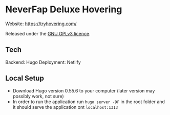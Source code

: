 # NeverFap Deluxe Hovering

Website: https://tryhovering.com/

Released under the [GNU GPLv3 licence](https://github.com/neverfap-deluxe/nfd-api/blob/master/LICENSE).


## Tech

Backend: Hugo
Deployment: Netlify


## Local Setup

- Download Hugo version 0.55.6 to your computer (later version may possibly work, not sure)
- In order to run the application run `hugo server -DF` in the root folder and it should serve the application ont `localhost:1313`

